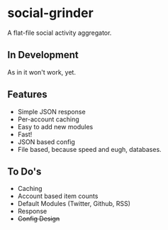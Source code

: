 social-grinder
==============

A flat-file social activity aggregator.

## In Development
As in it won't work, yet.

## Features
* Simple JSON response
* Per-account caching
* Easy to add new modules
* Fast!
* JSON based config
* File based, because speed and eugh, databases.

## To Do's
* Caching
* Account based item counts
* Default Modules (Twitter, Github, RSS)
* Response
* ~~Config Design~~